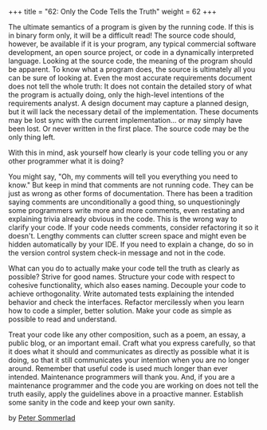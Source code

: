 +++
title = "62: Only the Code Tells the Truth"
weight = 62
+++

The ultimate semantics of a program is given by the running code. If this is in binary form only, it will be a difficult read! The source code should, however, be available if it is your program, any typical commercial software development, an open source project, or code in a dynamically interpreted language. Looking at the source code, the meaning of the program should be apparent. To know what a program does, the source is ultimately all you can be sure of looking at. Even the most accurate requirements document does not tell the whole truth: It does not contain the detailed story of what the program is actually doing, only the high-level intentions of the requirements analyst. A design document may capture a planned design, but it will lack the necessary detail of the implementation. These documents may be lost sync with the current implementation... or may simply have been lost. Or never written in the first place. The source code may be the only thing left.

With this in mind, ask yourself how clearly is your code telling you or any other programmer what it is doing?

You might say, "Oh, my comments will tell you everything you need to know." But keep in mind that comments are not running code. They can be just as wrong as other forms of documentation. There has been a tradition saying comments are unconditionally a good thing, so unquestioningly some programmers write more and more comments, even restating and explaining trivia already obvious in the code. This is the wrong way to clarify your code. If your code needs comments, consider refactoring it so it doesn't. Lengthy comments can clutter screen space and might even be hidden automatically by your IDE. If you need to explain a change, do so in the version control system check-in message and not in the code.

What can you do to actually make your code tell the truth as clearly as possible? Strive for good names. Structure your code with respect to cohesive functionality, which also eases naming. Decouple your code to achieve orthogonality. Write automated tests explaining the intended behavior and check the interfaces. Refactor mercilessly when you learn how to code a simpler, better solution. Make your code as simple as possible to read and understand.

Treat your code like any other composition, such as a poem, an essay, a public blog, or an important email. Craft what you express carefully, so that it does what it should and communicates as directly as possible what it is doing, so that it still communicates your intention when you are no longer around. Remember that useful code is used much longer than ever intended. Maintenance programmers will thank you. And, if you are a maintenance programmer and the code you are working on does not tell the truth easily, apply the guidelines above in a proactive manner. Establish some sanity in the code and keep your own sanity.

by [Peter Sommerlad](http://programmer.97things.oreilly.com/wiki/index.php/Peter_Sommerlad)